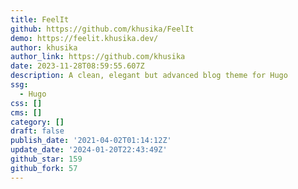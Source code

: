 ```yaml
---
title: FeelIt
github: https://github.com/khusika/FeelIt
demo: https://feelit.khusika.dev/
author: khusika
author_link: https://github.com/khusika
date: 2023-11-28T08:59:55.607Z
description: A clean, elegant but advanced blog theme for Hugo
ssg:
  - Hugo
css: []
cms: []
category: []
draft: false
publish_date: '2021-04-02T01:14:12Z'
update_date: '2024-01-20T22:43:49Z'
github_star: 159
github_fork: 57
---
```

